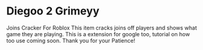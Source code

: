 # Diegoo 2 Grimeyy
Joins Cracker For Roblox
This item cracks joins off players and shows what game they are playing.
This is a extension for google too, tutorial on how too use coming soon.
Thank you for your Patience! 
